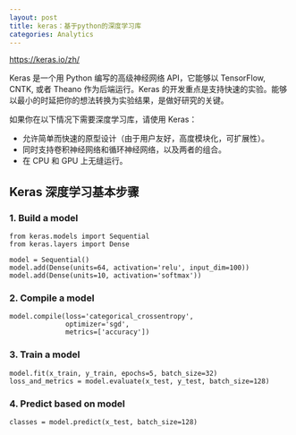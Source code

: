 ```yaml
---
layout: post
title: keras：基于python的深度学习库
categories: Analytics
---
```


https://keras.io/zh/

Keras 是一个用 Python 编写的高级神经网络 API，它能够以 TensorFlow, CNTK, 或者 Theano 作为后端运行。Keras 的开发重点是支持快速的实验。能够以最小的时延把你的想法转换为实验结果，是做好研究的关键。

如果你在以下情况下需要深度学习库，请使用 Keras：
- 允许简单而快速的原型设计（由于用户友好，高度模块化，可扩展性）。
- 同时支持卷积神经网络和循环神经网络，以及两者的组合。
- 在 CPU 和 GPU 上无缝运行。

## Keras 深度学习基本步骤

### 1. Build a model

```
from keras.models import Sequential
from keras.layers import Dense

model = Sequential()
model.add(Dense(units=64, activation='relu', input_dim=100))
model.add(Dense(units=10, activation='softmax'))
```

### 2. Compile a model

```
model.compile(loss='categorical_crossentropy',
              optimizer='sgd',
              metrics=['accuracy'])
```

### 3. Train a model

```
model.fit(x_train, y_train, epochs=5, batch_size=32)
loss_and_metrics = model.evaluate(x_test, y_test, batch_size=128)
```

### 4. Predict based on model

```
classes = model.predict(x_test, batch_size=128)
```